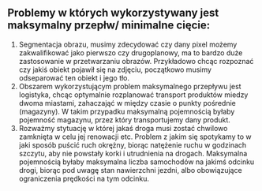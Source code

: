 ## Problemy w których wykorzystywany jest maksymalny przepłw/ minimalne cięcie: 
1. Segmentacja obrazu, musimy zdecydować czy dany pixel możemy zakwalifikować jako pierwszo czy drugoplanowy, ma to bardzo duże zastosowanie w przetwarzaniu obrazów. Przykładowo chcąc rozpoznać czy jakiś obiekt pojawił się na zdjęciu, początkowo musimy odseparować ten obiekt i jego tło.
2. Obszarem wykorzystującym problem maksymalnego przepływu jest logistyka, chcąc optymalnie rozplanować transport produktów miedzy dwoma miastami, zahaczająć w między czasie o punkty pośrednie (magazyny). W takim przypadku maksymalną pojemnością byłaby pojemność magazynu, przez który transportujemy dany produkt.
3. Rozważmy stytuację w której jakaś droga musi zostać chwilowo zamknięta w celu jej renowacji etc. Problem z jakim się spotykamy to w jaki sposób puścić ruch okrężny, biorąc natężenie ruchu w godzinach szczytu, aby nie powstały korki i utrudnienia na drogach. Maksymalna pojemnością byłaby maksymalna liczba samochodów na jakimś odcinku drogi, biorąc pod uwagę stan nawierzchni jezdni, albo obowiązujące ograniczenia prędkości na tym odcinku.